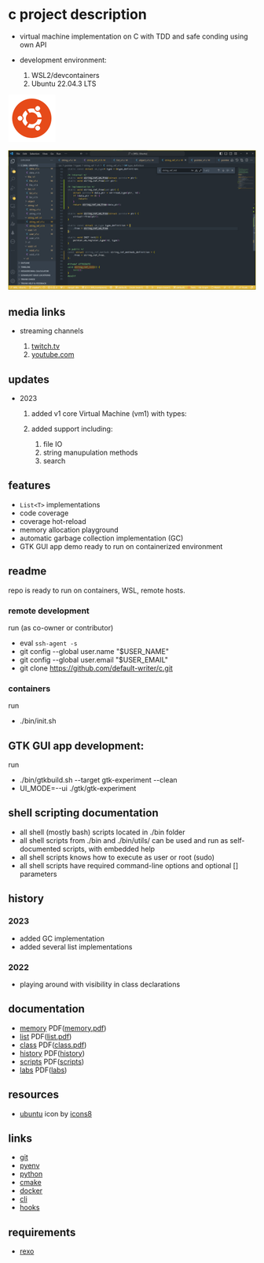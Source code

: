 # c project description

- virtual machine implementation on C with TDD and safe conding using own API

- development environment:

    1. WSL2/devcontainers
    2. Ubuntu 22.04.3 LTS

![ubuntu logo](./resources/icons8-ubuntu-96.png)

![logo](./resources/logo-tiny.png)

## media links

- streaming channels

    1. [twitch.tv](https://www.twitch.tv/defaultwriter/videos)
    2. [youtube.com](https://www.youtube.com/channel/UCrtPCqirYXdA2gYG8NxbTjA)

## updates

- 2023

    1. added v1 core Virtual Machine (vm1) with types:
    2. added support including:

        1. file IO
        2. string manupulation methods
        3. search

## features

- `List<T>` implementations
- code coverage
- coverage hot-reload
- memory allocation playground
- automatic garbage collection implementation (GC)
- GTK GUI app demo ready to run on containerized environment

## readme

repo is ready to run on containers, WSL, remote hosts.

### remote development

run (as co-owner or contributor)

- eval `ssh-agent -s`
- git config --global user.name "$USER_NAME"
- git config --global user.email "$USER_EMAIL"
- git clone https://github.com/default-writer/c.git

### containers

run

- ./bin/init.sh
 
## GTK GUI app development:

run

- ./bin/gtkbuild.sh --target gtk-experiment --clean
- UI_MODE=--ui ./gtk/gtk-experiment

## shell scripting documentation

- all shell (mostly bash) scripts located in ./bin folder
- all shell scripts from ./bin and ./bin/utils/ can be used and run as self-documented scripts, with embedded help
- all shell scripts knows how to execute as user or root (sudo)
- all shell scripts have required command-line options and optional [] parameters

## history

### 2023

- added GC implementation
- added several list implementations
  
### 2022

- playing around with visibility in class declarations

## documentation

- [memory](docs/memory.md) PDF([memory.pdf][memory])
- [list](docs/list.md) PDF([list.pdf][list])
- [class](docs/class.md) PDF([class.pdf][class])
- [history](docs/history.md) PDF([history][history])
- [scripts](docs/scripts.md) PDF([scripts][scripts])
- [labs](docs/labs.md) PDF([labs][labs])

## resources

- [ubuntu](https://icons8.com/icon/63208/ubuntu") icon by [icons8](https://icons8.com)

## links

- [git](https://git-scm.com)
- [pyenv](https://github.com/pyenv/pyenv)
- [python](https://www.python.org)
- [cmake](https://cmake.org)
- [docker](https://docker.com)
- [cli](https://github.com/cli/cli/blob/trunk/docs/install_linux.md)
- [hooks](https://git-scm.com/book/en/v2/Customizing-Git-Git-Hooks)

## requirements

- [rexo](https://github.com/christophercrouzet/rexo)

[memory]: docs/pdf/memory.pdf
[list]: docs/pdf/list.pdf
[class]: docs/pdf/class.pdf
[history]: docs/pdf/history.pdf
[scripts]: docs/pdf/scripts.pdf
[labs]: docs/pdf/labs.pdf
